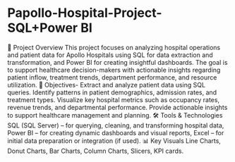 # Papollo-Hospital-Project- SQL+Power BI
📌 Project Overview
This project focuses on analyzing hospital operations and patient data for Apollo Hospitals using SQL for data extraction and transformation, and Power BI for creating insightful dashboards. The goal is to support healthcare decision-makers with actionable insights regarding patient inflow, treatment trends, department performance, and resource utilization.
🎯 Objectives-
Extract and analyze patient data using SQL queries.
Identify patterns in patient demographics, admission rates, and treatment types.
Visualize key hospital metrics such as occupancy rates, revenue trends, and departmental performance.
Provide actionable insights to support healthcare management and planning.
🛠️ Tools & Technologies
SQL (SQL Server) – for querying, cleaning, and transforming hospital data,
Power BI – for creating dynamic dashboards and visual reports,
Excel – for initial data preparation or integration (if used).
📊 Key Visuals
Line Charts,
Donut Charts, 
Bar Charts,
Column Charts,
Slicers, 
KPI cards. 
